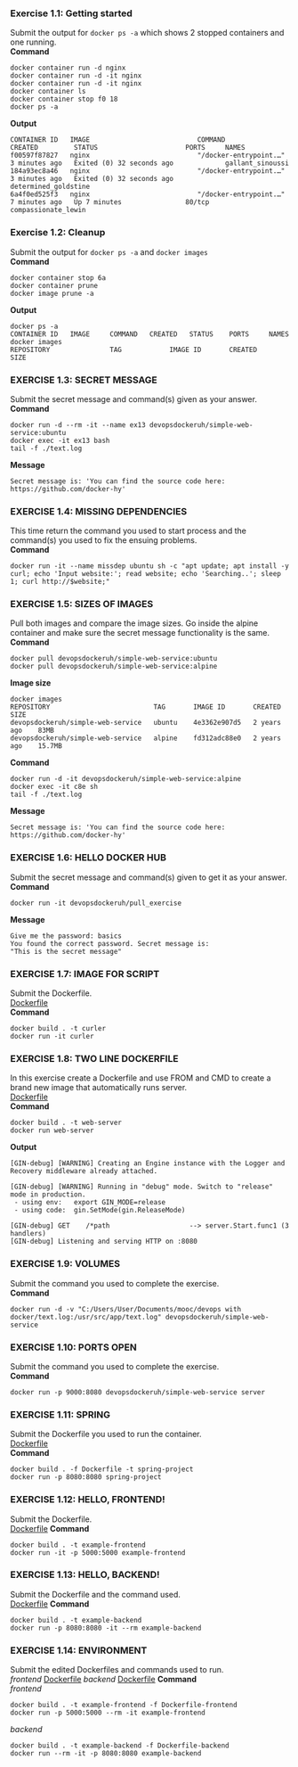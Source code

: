 ### __Exercise 1.1: Getting started__
Submit the output for `docker ps -a` which shows 2 stopped containers and one running.<br>
__Command__
```
docker container run -d nginx
docker container run -d -it nginx
docker container run -d -it nginx
docker container ls
docker container stop f0 18
docker ps -a
```
__Output__
```
CONTAINER ID   IMAGE                           COMMAND                  CREATED         STATUS                      PORTS     NAMES
f00597f87827   nginx                           "/docker-entrypoint.…"   3 minutes ago   Exited (0) 32 seconds ago             gallant_sinoussi
184a93ec8a46   nginx                           "/docker-entrypoint.…"   3 minutes ago   Exited (0) 32 seconds ago             determined_goldstine
6a4f0ed525f3   nginx                           "/docker-entrypoint.…"   7 minutes ago   Up 7 minutes                80/tcp    compassionate_lewin
```

### __Exercise 1.2: Cleanup__
Submit the output for `docker ps -a` and `docker images`<br>
__Command__
```
docker container stop 6a
docker container prune
docker image prune -a
```
__Output__
```
docker ps -a
CONTAINER ID   IMAGE     COMMAND   CREATED   STATUS    PORTS     NAMES
docker images
REPOSITORY               TAG            IMAGE ID       CREATED       SIZE
```

### __EXERCISE 1.3: SECRET MESSAGE__
Submit the secret message and command(s) given as your answer.<br>
__Command__
```
docker run -d --rm -it --name ex13 devopsdockeruh/simple-web-service:ubuntu
docker exec -it ex13 bash
tail -f ./text.log
```
__Message__
```
Secret message is: 'You can find the source code here: https://github.com/docker-hy'
```

### __EXERCISE 1.4: MISSING DEPENDENCIES__
This time return the command you used to start process and the command(s) you used to fix the ensuing problems.<br>
__Command__
```
docker run -it --name missdep ubuntu sh -c "apt update; apt install -y curl; echo 'Input website:'; read website; echo 'Searching..'; sleep 1; curl http://$website;"
```

### __EXERCISE 1.5: SIZES OF IMAGES__
Pull both images and compare the image sizes. Go inside the alpine container and make sure the secret message functionality is the same.
__Command__
```
docker pull devopsdockeruh/simple-web-service:ubuntu
docker pull devopsdockeruh/simple-web-service:alpine
```
__Image size__
```
docker images
REPOSITORY                          TAG       IMAGE ID       CREATED        SIZE
devopsdockeruh/simple-web-service   ubuntu    4e3362e907d5   2 years ago    83MB
devopsdockeruh/simple-web-service   alpine    fd312adc88e0   2 years ago    15.7MB
```
__Command__
```
docker run -d -it devopsdockeruh/simple-web-service:alpine
docker exec -it c8e sh
tail -f ./text.log
```
__Message__
```
Secret message is: 'You can find the source code here: https://github.com/docker-hy'
```

### __EXERCISE 1.6: HELLO DOCKER HUB__
Submit the secret message and command(s) given to get it as your answer.<br>
__Command__
```
docker run -it devopsdockeruh/pull_exercise
```
__Message__
```
Give me the password: basics
You found the correct password. Secret message is:
"This is the secret message"
```

### __EXERCISE 1.7: IMAGE FOR SCRIPT__
Submit the Dockerfile.<br>
[Dockerfile](exercise1_7/Dockerfile)<br>
__Command__
```
docker build . -t curler
docker run -it curler
```

### __EXERCISE 1.8: TWO LINE DOCKERFILE__
In this exercise create a Dockerfile and use FROM and CMD to create a brand new image that automatically runs server.<br>
[Dockerfile](exercise1_8/Dockerfile)<br>
__Command__
```
docker build . -t web-server
docker run web-server
```
__Output__
```
[GIN-debug] [WARNING] Creating an Engine instance with the Logger and Recovery middleware already attached.

[GIN-debug] [WARNING] Running in "debug" mode. Switch to "release" mode in production.
 - using env:   export GIN_MODE=release
 - using code:  gin.SetMode(gin.ReleaseMode)

[GIN-debug] GET    /*path                    --> server.Start.func1 (3 handlers)
[GIN-debug] Listening and serving HTTP on :8080
```

### __EXERCISE 1.9: VOLUMES__
Submit the command you used to complete the exercise.<br>
__Command__
```
docker run -d -v "C:/Users/User/Documents/mooc/devops with docker/text.log:/usr/src/app/text.log" devopsdockeruh/simple-web-service
```

### __EXERCISE 1.10: PORTS OPEN__
Submit the command you used to complete the exercise.<br>
__Command__
```
docker run -p 9000:8080 devopsdockeruh/simple-web-service server
```

### __EXERCISE 1.11: SPRING__
Submit the Dockerfile you used to run the container.<br>
[Dockerfile](exercise1_11/Dockerfile)<br>
__Command__
```
docker build . -f Dockerfile -t spring-project
docker run -p 8080:8080 spring-project
```

### __EXERCISE 1.12: HELLO, FRONTEND!__
Submit the Dockerfile.<br>
[Dockerfile](exercise1_12/Dockerfile)
__Command__
```
docker build . -t example-frontend
docker run -it -p 5000:5000 example-frontend
```

### __EXERCISE 1.13: HELLO, BACKEND!__
Submit the Dockerfile and the command used.<br>
[Dockerfile](exercise1_13/Dockerfile)
__Command__
```
docker build . -t example-backend 
docker run -p 8080:8080 -it --rm example-backend
```

### __EXERCISE 1.14: ENVIRONMENT__
Submit the edited Dockerfiles and commands used to run.<br>
_frontend_
[Dockerfile](exercise1_14/frontend/Dockerfile)
_backend_
[Dockerfile](exercise1_14/backend/Dockerfile)
__Command__<br>
_frontend_
```
docker build . -t example-frontend -f Dockerfile-frontend
docker run -p 5000:5000 --rm -it example-frontend
```
_backend_
```
docker build . -t example-backend -f Dockerfile-backend
docker run --rm -it -p 8080:8080 example-backend
```


